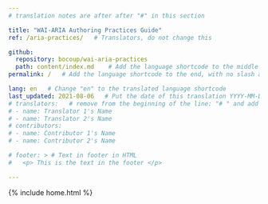 ```yaml
---
# translation notes are after after "#" in this section

title: "WAI-ARIA Authoring Practices Guide"
ref: /aria-practices/   # Translators, do not change this

github:
  repository: bocoup/wai-aria-practices
  path: content/index.md    # Add the language shortcode to the middle of the filename, for example: content/index.fr.md
permalink: /   # Add the language shortcode to the end, with no slash at end, for example: /link/to/page

lang: en   # Change "en" to the translated language shortcode
last_updated: 2021-08-06   # Put the date of this translation YYYY-MM-DD (with month in the middle)
# translators:   # remove from the beginning of the line: "# " and add your name(s)
# - name: Translator 1's Name
# - name: Translator 2's Name
# contributors:
# - name: Contributor 1's Name
# - name: Contributor 2's Name

# footer: > # Text in footer in HTML
#   <p> This is the text in the footer </p>

---
```


<body>
  {% include home.html %}
</body>